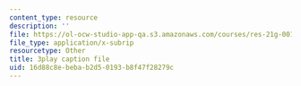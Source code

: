```yaml
---
content_type: resource
description: ''
file: https://ol-ocw-studio-app-qa.s3.amazonaws.com/courses/res-21g-001-the-user-friendly-classroom-fall-2020/16d88c8ebebab2d50193b8f47f28279c_b04CichdN5g.srt
file_type: application/x-subrip
resourcetype: Other
title: 3play caption file
uid: 16d88c8e-beba-b2d5-0193-b8f47f28279c
---
```


